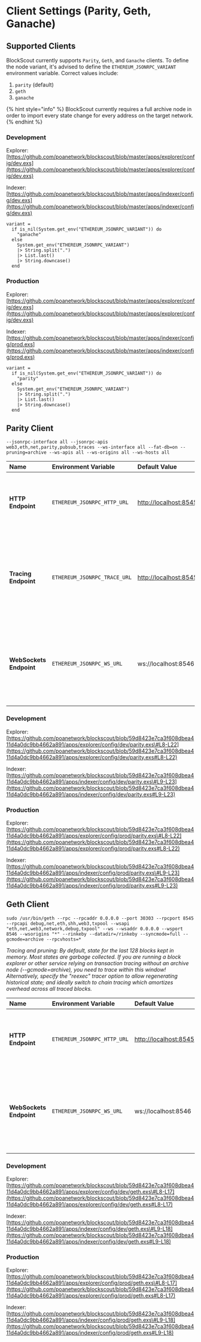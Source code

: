 # Client Settings \(Parity, Geth, Ganache\)

## Supported Clients

BlockScout currently supports `Parity`, `Geth`, and `Ganache` clients. To define the node variant, it's advised to define the `ETHEREUM_JSONRPC_VARIANT` environment variable. Correct values include:

1. `parity` \(default\)
2. `geth`
3. `ganache`

{% hint style="info" %}
BlockScout currently requires a full archive node in order to import every state change for every address on the target network.
{% endhint %}

### Development

Explorer: [https://github.com/poanetwork/blockscout/blob/master/apps/explorer/config/dev.exs](https://github.com/poanetwork/blockscout/blob/master/apps/explorer/config/dev.exs)

Indexer: [https://github.com/poanetwork/blockscout/blob/master/apps/indexer/config/dev.exs](https://github.com/poanetwork/blockscout/blob/master/apps/indexer/config/dev.exs)

```
variant =
  if is_nil(System.get_env("ETHEREUM_JSONRPC_VARIANT")) do
    "ganache"
  else
    System.get_env("ETHEREUM_JSONRPC_VARIANT")
    |> String.split(".")
    |> List.last()
    |> String.downcase()
  end
```

### Production

Explorer: [https://github.com/poanetwork/blockscout/blob/master/apps/explorer/config/dev.exs](https://github.com/poanetwork/blockscout/blob/master/apps/explorer/config/dev.exs)

Indexer: [https://github.com/poanetwork/blockscout/blob/master/apps/indexer/config/prod.exs](https://github.com/poanetwork/blockscout/blob/master/apps/indexer/config/prod.exs)

```
variant =
  if is_nil(System.get_env("ETHEREUM_JSONRPC_VARIANT")) do
    "parity"
  else
    System.get_env("ETHEREUM_JSONRPC_VARIANT")
    |> String.split(".")
    |> List.last()
    |> String.downcase()
  end
```

## Parity Client

```
--jsonrpc-interface all --jsonrpc-apis web3,eth,net,parity,pubsub,traces --ws-interface all --fat-db=on --pruning=archive --ws-apis all --ws-origins all --ws-hosts all
```

| Name | Environment Variable | Default Value | Description |
| :--- | :--- | :--- | :--- |
| **HTTP Endpoint** | `ETHEREUM_JSONRPC_HTTP_URL` | [http://localhost:8545](http://localhost:8545) | The HTTP Endpoint is used to fetch `blocks`, `transactions`, `receipts`, `coin/token balances`. |
| **Tracing Endpoint** | `ETHEREUM_JSONRPC_TRACE_URL` | [http://localhost:8545](http://localhost:8545) | The Tracing endpoint is used to fetch `internal transactions` and `block traces`. In most cases this endpoint is identical to the HTTP Endpoint. |
| **WebSockets Endpoint** | `ETHEREUM_JSONRPC_WS_URL` | ws://localhost:8546 | The WebSockets endpoint subscribes to `newHeads` which alerts the indexer to fetch the new block from the subscription. |

### Development

Explorer: [https://github.com/poanetwork/blockscout/blob/59d8423e7ca3f608dbea411d4a0dc9bb4662a891/apps/explorer/config/dev/parity.exs\#L8-L22](https://github.com/poanetwork/blockscout/blob/59d8423e7ca3f608dbea411d4a0dc9bb4662a891/apps/explorer/config/dev/parity.exs#L8-L22) 

Indexer: [https://github.com/poanetwork/blockscout/blob/59d8423e7ca3f608dbea411d4a0dc9bb4662a891/apps/indexer/config/dev/parity.exs\#L9-L23](https://github.com/poanetwork/blockscout/blob/59d8423e7ca3f608dbea411d4a0dc9bb4662a891/apps/indexer/config/dev/parity.exs#L9-L23)

### Production

Explorer: [https://github.com/poanetwork/blockscout/blob/59d8423e7ca3f608dbea411d4a0dc9bb4662a891/apps/explorer/config/prod/parity.exs\#L8-L22](https://github.com/poanetwork/blockscout/blob/59d8423e7ca3f608dbea411d4a0dc9bb4662a891/apps/explorer/config/prod/parity.exs#L8-L22)

Indexer: [https://github.com/poanetwork/blockscout/blob/59d8423e7ca3f608dbea411d4a0dc9bb4662a891/apps/indexer/config/prod/parity.exs\#L9-L23](https://github.com/poanetwork/blockscout/blob/59d8423e7ca3f608dbea411d4a0dc9bb4662a891/apps/indexer/config/prod/parity.exs#L9-L23)

## Geth Client

```
sudo /usr/bin/geth --rpc --rpcaddr 0.0.0.0 --port 30303 --rpcport 8545 --rpcapi debug,net,eth,shh,web3,txpool --wsapi "eth,net,web3,network,debug,txpool" --ws --wsaddr 0.0.0.0 --wsport 8546 --wsorigins "*" --rinkeby --datadir=/rinkeby --syncmode=full --gcmode=archive --rpcvhosts=*
```

_Tracing and pruning: By default, state for the last 128 blocks kept in memory. Most states are garbage collected. If you are running a block explorer or other service relying on transaction tracing without an archive node \(--gcmode=archive\), you need to trace within this window! Alternatively, specify the "reexec" tracer option to allow regenerating historical state; and ideally switch to chain tracing which amortizes overhead across all traced blocks._

| Name | Environment Variable | Default Value | Description |
| :--- | :--- | :--- | :--- |
| **HTTP Endpoint** | `ETHEREUM_JSONRPC_HTTP_URL` | [http://localhost:8545](http://localhost:8545) | The HTTP Endpoint is used to fetch `blocks`, `transactions`, `receipts`, `coin/token balances`. |
| **WebSockets Endpoint** | `ETHEREUM_JSONRPC_WS_URL` | ws://localhost:8546 | The WebSockets endpoint subscribes to `newHeads` which alerts the indexer to fetch the new block from the subscription. |

### Development

Explorer: [https://github.com/poanetwork/blockscout/blob/59d8423e7ca3f608dbea411d4a0dc9bb4662a891/apps/explorer/config/dev/geth.exs\#L8-L17](https://github.com/poanetwork/blockscout/blob/59d8423e7ca3f608dbea411d4a0dc9bb4662a891/apps/explorer/config/dev/geth.exs#L8-L17)

Indexer: [https://github.com/poanetwork/blockscout/blob/59d8423e7ca3f608dbea411d4a0dc9bb4662a891/apps/indexer/config/dev/geth.exs\#L9-L18](https://github.com/poanetwork/blockscout/blob/59d8423e7ca3f608dbea411d4a0dc9bb4662a891/apps/indexer/config/dev/geth.exs#L9-L18) 

### Production

Explorer: [https://github.com/poanetwork/blockscout/blob/59d8423e7ca3f608dbea411d4a0dc9bb4662a891/apps/explorer/config/prod/geth.exs\#L8-L17](https://github.com/poanetwork/blockscout/blob/59d8423e7ca3f608dbea411d4a0dc9bb4662a891/apps/explorer/config/prod/geth.exs#L8-L17)

Indexer: [https://github.com/poanetwork/blockscout/blob/59d8423e7ca3f608dbea411d4a0dc9bb4662a891/apps/indexer/config/prod/geth.exs\#L9-L18](https://github.com/poanetwork/blockscout/blob/59d8423e7ca3f608dbea411d4a0dc9bb4662a891/apps/indexer/config/prod/geth.exs#L9-L18)

